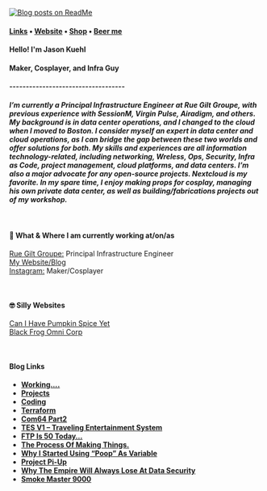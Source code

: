 
[![Blog posts on ReadMe](https://github.com/jasonkuehl/jasonkuehl/actions/workflows/blog-import.yml/badge.svg)](https://github.com/jasonkuehl/jasonkuehl/actions/workflows/blog-import.yml)

<h4> <a href="https://links.stephenajulu.com">Links</a> • <a href="https://jasonkuehl.com.com">Website</a> • <a href="https://jason-kuehl.creator-spring.com/?">Shop</a> • <a href="https://www.buymeacoffee.com/rcgfxDE">Beer me</a><h4>

<h4>Hello! I'm Jason Kuehl<h4>
<h4>Maker, Cosplayer, and Infra Guy  <h4>
<p>-----------------------------------</p>
<h5>I’m currently a Principal Infrastructure Engineer at Rue Gilt Groupe, with previous experience with SessionM, Virgin Pulse, Airadigm, and others. My background is in data center operations, and I changed to the cloud when I moved to Boston. I consider myself an expert in data center and cloud operations, as I can bridge the gap between these two worlds and offer solutions for both.
My skills and experiences are all information technology-related, including networking, Wreless, Ops, Security, Infra as Code, project management, cloud platforms, and data centers.
I’m also a major advocate for any open-source projects. Nextcloud is my favorite.
In my spare time, I enjoy making props for cosplay, managing his own private data center, as well as building/fabrications projects out of my workshop.

<p>&nbsp;&nbsp;&nbsp;&nbsp;&nbsp;</p>
<h4>💼 What & Where I am currently working at/on/as</h4>
<p>
<a href="https://ruelala.com">Rue Gilt Groupe:</a> Principal Infrastructure Engineer<br>
<a href="https://jasonkuehl.com">My Website/Blog</a><br>
<a href="https://www.instagram.com/jason.kuehl/">Instagram:</a> Maker/Cosplayer<br>
</p>
<p>&nbsp;</p>
<h4>🤓 Silly Websites</h4>
<p>
<a href="http://canihavepumpkinspiceyet.com/">Can I Have Pumpkin Spice Yet</a> <br>
<a href="http://blackfrogomnicorp.com/">Black Frog Omni Corp</a> <br></p>

<p>&nbsp;&nbsp;&nbsp;&nbsp;&nbsp;</p>

<h4>Blog Links<h4>

<!-- BLOGPOSTS:START -->
- [Working….](https://jasonkuehl.com/2022/04/16/working/)
- [Projects](https://jasonkuehl.com/projects/)
- [Coding](https://jasonkuehl.com/coding/)
- [Terraform](https://jasonkuehl.com/terraform/)
- [Com64 Part2](https://jasonkuehl.com/2020/12/09/com64-part2/)
- [TES V1 – Traveling Entertainment System](https://jasonkuehl.com/2021/05/23/tes-v1/)
- [FTP Is 50 Today…](https://jasonkuehl.com/2021/04/16/ftp-is-50-today/)
- [The Process Of Making Things.](https://jasonkuehl.com/2021/02/09/the-process-of-making-things/)
- [Why I Started Using “Poop” As Variable](https://jasonkuehl.com/2021/01/15/why-i-use-the-poop-variable/)
- [Project Pi-Up](https://jasonkuehl.com/2020/12/21/project-pi-up/)
- [Why The Empire Will Always Lose At Data Security](https://jasonkuehl.com/2020/12/14/why-the-empire-will-always-loss-at-data-security/)
- [Smoke Master 9000](https://jasonkuehl.com/2020/11/06/grill-master-9000/)
<!-- BLOGPOSTS:END -->
